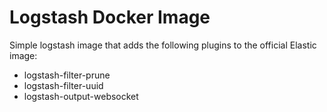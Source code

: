 # Logstash Docker Image

Simple logstash image that adds the following plugins to the official Elastic image:
* logstash-filter-prune
* logstash-filter-uuid
* logstash-output-websocket
